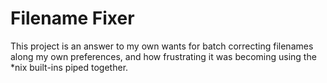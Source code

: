# Filename Fixer

This project is an answer to my own wants for batch correcting filenames along my own preferences, and how frustrating it was becoming using the \*nix built-ins piped together.
